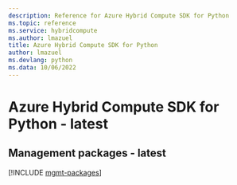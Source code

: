 ```yaml
---
description: Reference for Azure Hybrid Compute SDK for Python
ms.topic: reference
ms.service: hybridcompute
ms.author: lmazuel
title: Azure Hybrid Compute SDK for Python
author: lmazuel
ms.devlang: python
ms.data: 10/06/2022
---
```

# Azure Hybrid Compute SDK for Python - latest

## Management packages - latest
[!INCLUDE [mgmt-packages](hybrid-compute-mgmt-index.md)]